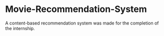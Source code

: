 # Movie-Recommendation-System
A content-based recommendation system was made for the completion of the internship.

